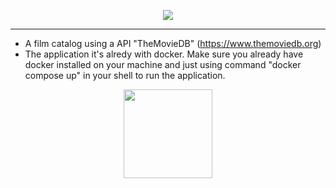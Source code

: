 <div align="center">

![](https://uploaddeimagens.com.br/images/004/126/071/full/movie_catalog.png?1667932826)

</div>

---
- A film catalog using a API "TheMovieDB" (https://www.themoviedb.org)
- The application it's alredy with docker. Make sure you already have docker installed on your machine and just using command "docker compose up" in your shell to run the application.

<div align="center">
  <img src="https://media.giphy.com/media/lPoxtQlcX30doRbHTN/giphy.gif" width="142" height="142">
</div>
